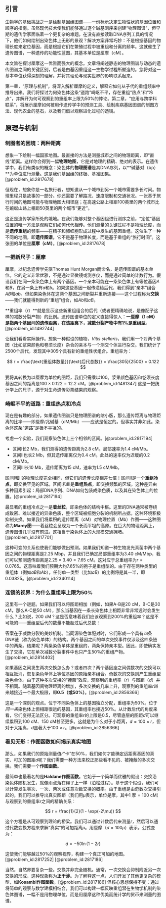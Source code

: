 ## 引言
生物学的基础挑战之一是绘制基因组图谱——一份标示决定生物性状的基因位置和顺序的指南。虽然现代技术使我们能够通过逐个碱基测序来创建“物理图谱”，但早期的遗传学家面临着一个更复杂的难题。在没有直接读取DNA序列工具的情况下，他们如何绘制出染色体上无形的景观？解决方案非常巧妙：不是根据基因的物理长度来定位基因，而是根据它们在繁殖过程中被重组和分离的频率。这就催生了遗传图谱，一种遗传的功能性蓝图，其基本单位是厘摩（cM）。

本文旨在探讨厘摩这一优雅而强大的概念。文章将阐述静态的物理图谱与动态的遗传图谱之间的关键区别，后者是由基因重组这一生物学过程所塑造的。您将对这一基本单位获得深刻的理解，并将其理论与现实世界的影响联系起来。

第一章，“原理与机制”，将深入解析厘摩的定义，解释它如何从子代的重组频率中推导出来。我们将探讨为何染色体这条“道路”崎岖不平，存在重组“热点”和“冷点”，并解开为何可观察到的重组率上限为50%的悖论。第二章，“应用与跨学科联系”，将展示厘摩如何被用作遗传学中的预测工具、绘制疾病基因图谱的制图方法、现代农业的基石，以及我们借以观察进化过程的透镜。

## 原理与机制

### 制图者的困境：两种距离

想象一下绘制一幅国家地图。最直接的方法是测量城市之间的物理距离，即“直线”距离。这样你会得到一幅**物理地图**，它是对地理的精确、绝对的表示。在遗传学中，我们有类似的概念：染色体的**物理图谱**是其DNA序列，以**碱基对（bp）**为单位进行测量。这是我们基因组的终极、基准图集。[@problem_id:2817678]

但现在，想象你是一名旅行者，想知道从一个城市到另一个城市需要多长时间。物理里程只是故事的一部分。你还需要了解路况、速度限制和交通状况。一张基于旅行时间的地图可能与物理地图大相径庭；在高速公路上相距100英里的两个城市比在蜿蜒山路上相距50英里的两个城市“更近”。

这正是遗传学家所处的境地。在我们能够对整个基因组进行测序之前，“定位”基因位置的唯一方法是观察它们如何代代相传。他们测量的关键过程不是物理长度，而是**遗传重组**的频率——在精子和卵细胞形成过程中发生的基因重组。这催生了一种不同的地图，即**遗传图谱**，它不是基于物理长度，而是基于重组的“旅行时间”。这张图的单位是**厘摩（cM）**。[@problem_id:2817678]

### 一把新尺子：厘摩

厘摩，以纪念遗传学先驱Thomas Hunt Morgan而命名，是遗传图谱的基本单位。它的定义非常优雅，不是通过显微镜或测序仪，而是通过简单的计数行为。假设我们在同一条染色体上有两个基因。一个亲本可能在一条染色体上有等位基因$A$和$B$，在另一条上有$a$和$b$。如果这些基因一起传递给后代，我们得到“亲本”组合$AB$和$ab$。但如果染色体在这两个基因之间断裂并重新连接——这个过程称为**交换**——我们就能得到新的“重组”组合，如$Ab$和$aB$。

**重组率（$r$）**就是显示这些新重组组合的后代（或者更精确地说，是像配子这样的减数分裂产物）的比例。遗传图谱单位的定义直接得惊人：**一厘摩（1 cM）是指两个基因间的遗传距离，在该距离下，减数分裂产物中有1%是重组型**。[@problem_id:1492744]

让我们看看实际操作。想象一种假设的植物，*Vitis stellaris*，我们用一个对两个基因（比如浆果颜色和卷须长度）杂合的亲本与一个测交个体进行杂交。我们统计了2500个后代，发现其中305个具有新的重组性状组合。重组率为：

$$
r = \frac{\text{重组体数量}}{\text{后代总数}} = \frac{305}{2500} = 0.122
$$

要将其转换为以厘摩为单位的图距，我们只需乘以100。浆果颜色基因和卷须长度基因之间的距离是$100 \times 0.122 = 12.2$ cM。[@problem_id:1481347] 这是一把统计学上的尺子，源于对生命遗传彩票结果的观察。

### 崎岖不平的道路：重组热点和冷点

现在是有趣的部分。如果遗传图谱只是物理图谱的缩小版，那么遗传距离与物理距离的比率——即厘摩/兆碱基（cM/Mb）——应该是恒定的。但事实并非如此。染色体这条“道路”是极不平坦的。

考虑一个实验，我们观察染色体上三个相邻的区间。[@problem_id:2817194]
- 区间I长2 Mb，我们测得的遗传距离为2.8 cM。局部速率为$1.4$ cM/Mb。
- 区间II也长2 Mb，但其遗传距离仅为0.4 cM。此处的速率仅为迟缓的$0.2$ cM/Mb。
- 区间III长10 Mb，遗传距离为15 cM，速率为$1.5$ cM/Mb。

区间I和II的物理长度完全相同，但它们的遗传长度相差七倍！区间II是一个**重组冷点**，即交换罕见的区域。区间I和III是**重组热点**，即交换频繁的区域。这种差异由多种因素引起：局部DNA序列、DNA如何包装成染色质，以及其在染色体上的位置。[@problem_id:2817194]

最显著的重组冷点之一是**着丝粒**，即染色体的结构中枢。这里的DNA通常被卷绕成致密、难以接近的异染色质，整个区域被细胞分裂的机制所占据。这种环境积极抑制交换。如果我们将累积的遗传距离（cM）对物理位置（Mb）作图——这种图称为**Marey图**——着丝粒会呈现为一个长而平坦的高原。在巨大的物理距离上，遗传图谱几乎没有前进。这相当于染色体上的大规模交通拥堵。[@problem_id:2817701]

这种可变的关系也使我们能够做出预测。如果我们知道一种生物发光真菌中两个基因之间的物理距离是2.25 Mbp，并且我们已确定局部重组率为3.40 cM/Mbp，我们可以预测遗传距离是$2.25 \times 3.40 = 7.65$ cM。这对应于总重组率为$r = 0.0765$。这意味着我们预期大约$7.65\%$的孢子是重组型的。由于存在两种类型的重组体（例如$aB$和$Ab$），任何单一类型（比如$aB$）的比例将是其一半，即$0.03825$。[@problem_id:2340114]

### 连锁的视界：为什么重组率上限为50%

这里有一个谜题。如果我们可以将图距相加（例如，如果A-B是20 cM，B-C是30 cM，那么A-C是50 cM），那么当基因在一条长染色体上相距非常非常远时会发生什么？比如说，200 cM？这是否意味着我们应该观察到200%的重组率？这是不可能的——重组型后代的数量不能超过后代总数！

答案在于减数分裂的美妙机制。当同源染色体配对时，它们形成一个具有四条DNA链（称为染色单体）的结构。两个基因之间的单次交换事件仅涉及这四条链中的两条。结果呢？两条染色单体是重组的，两条保持亲本型。因此，即使确实发生了交换，它在单次减数分裂事件中也只产生50%的重组产物。[@problem_id:2814402]

如果基因之间发生两次交换怎么办？或者四次？两个基因座之间偶数次的交换可以相互抵消，恢复染色单体上等位基因的原始亲本组合。奇数次的交换则产生重组型染色单体。由于这种多次交换的“掩蔽”效应，观察到的重组率（$r$）与图距（$d$）并不相同。随着基因间物理距离的增加，多次交换的几率上升，观察到的重组率$r$越来越接近一个最大极限，即**0.5（或50%）**。[@problem_id:2856366]

这是一个深刻的观点。位于不同染色体上的基因独立分配，重组率为50%。位于*同一条*染色体上但相距很远的基因，其重组率也接近50%。从计数后代的角度来看，它们变得无法区分。可观察的重组率$r$的上限是0.5，尽管底层的图距$d$可以继续累积到100 cM、150 cM甚至更多。这就是为什么对于小距离，$d \approx 100 \times r$，但对于大距离，$d$显著大于$100 \times r$。[@problem_id:2856366]

### 看见无形：作图函数如何揭示真实地图

那么，如果我们的原始测量值$r$“卡”在50%，我们如何才能确定远距离基因的真实、可加的图距$d$呢？我们需要一种方法来校正那些看不见的、被掩蔽的多次交换。我们需要一个**作图函数**。

最简单也最著名的是**Haldane作图函数**。它始于一个简单而优雅的假设：交换沿染色体随机发生，就像雨点落在绳子上一样（泊松过程）。基于这个假设，我们可以计算发生零次、一次、两次或任意次数交换的概率。由于重组是由奇数次交换引起的，我们可以推导出真实图距（我们用$\mu$表示，单位是摩，其中$1 \text{ 摩} = 100 \text{ cM}$）与观察到的重组率$r$之间的精确关系：

$$
r = \frac{1}{2}(1 - \exp(-2\mu))
$$

这个方程是从可观察到理论的桥梁。我们可以通过计数后代来测量$r$，然后可以通过代数变换方程来求解“真实”的可加距离$\mu$。用厘摩（$d = 100\mu$）表示，公式变为：

$$
d = -50 \ln(1 - 2r)
$$

这使我们能够越过50%的观察视界，构建一个真正可加的地图。[@problem_id:2817252] [@problem_id:2817186]

当然，自然界要复杂一些。交换并非完全随机。通常，一次交换会抑制附近另一次交换的形成，这种现象称为**正干涉**。为了解释这一点，人们开发了其他更复杂的模型，如**Kosambi作图函数**。[@problem_id:2817186] 但核心思想保持不变：通过将简单的观察与数学建模相结合，我们可以构建一幅反映重组潜在生物学机制的染色体图谱，一幅不是用物理单位，而是用厘摩这种优美而统计学的货币来测量的图谱。

